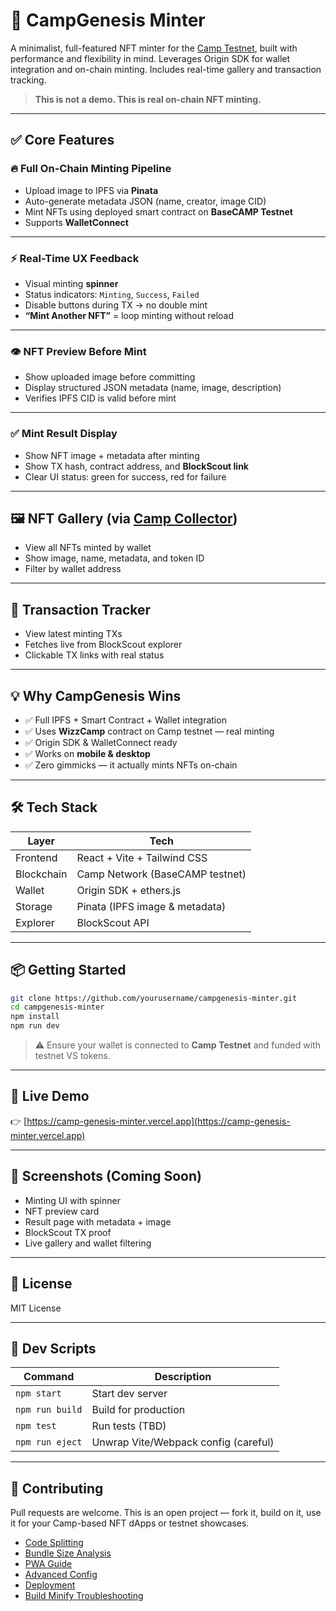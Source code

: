# 🚀 CampGenesis Minter

A minimalist, full-featured NFT minter for the [Camp Testnet](https://www.campnetwork.io), built with performance and flexibility in mind. Leverages Origin SDK for wallet integration and on-chain minting. Includes real-time gallery and transaction tracking.

> **This is not a demo. This is real on-chain NFT minting.**

---

## ✅ Core Features

### 🔥 Full On-Chain Minting Pipeline
- Upload image to IPFS via **Pinata**
- Auto-generate metadata JSON (name, creator, image CID)
- Mint NFTs using deployed smart contract on **BaseCAMP Testnet**
- Supports **WalletConnect**

---

### ⚡ Real-Time UX Feedback
- Visual minting **spinner**
- Status indicators: `Minting`, `Success`, `Failed`
- Disable buttons during TX → no double mint
- **“Mint Another NFT”** = loop minting without reload

---

### 👁 NFT Preview Before Mint
- Show uploaded image before committing
- Display structured JSON metadata (name, image, description)
- Verifies IPFS CID is valid before mint

---

### ✅ Mint Result Display
- Show NFT image + metadata after minting
- Show TX hash, contract address, and **BlockScout link**
- Clear UI status: green for success, red for failure

---

## 🖼 NFT Gallery (via [Camp Collector](https://camp-collector.vercel.app/))
- View all NFTs minted by wallet
- Show image, name, metadata, and token ID
- Filter by wallet address

---

## 📜 Transaction Tracker
- View latest minting TXs
- Fetches live from BlockScout explorer
- Clickable TX links with real status

---

## 💡 Why CampGenesis Wins

- ✅ Full IPFS + Smart Contract + Wallet integration
- ✅ Uses **WizzCamp** contract on Camp testnet — real minting
- ✅ Origin SDK & WalletConnect ready
- ✅ Works on **mobile & desktop**
- ✅ Zero gimmicks — it actually mints NFTs on-chain

---

## 🛠 Tech Stack

| Layer         | Tech                            |
|---------------|----------------------------------|
| Frontend      | React + Vite + Tailwind CSS     |
| Blockchain    | Camp Network (BaseCAMP testnet) |
| Wallet        | Origin SDK + ethers.js          |
| Storage       | Pinata (IPFS image & metadata)  |
| Explorer      | BlockScout API                  |

---

## 📦 Getting Started

```bash
git clone https://github.com/yourusername/campgenesis-minter.git
cd campgenesis-minter
npm install
npm run dev
```

> ⚠️ Ensure your wallet is connected to **Camp Testnet** and funded with testnet VS tokens.

---

## 📵 Live Demo

👉 [https://camp-genesis-minter.vercel.app](https://camp-genesis-minter.vercel.app)

---

## 📸 Screenshots (Coming Soon)
- Minting UI with spinner
- NFT preview card
- Result page with metadata + image
- BlockScout TX proof
- Live gallery and wallet filtering

---

## 📜 License

MIT License

---

## 🔧 Dev Scripts

| Command         | Description                          |
|-----------------|--------------------------------------|
| `npm start`     | Start dev server                     |
| `npm run build` | Build for production                 |
| `npm test`      | Run tests (TBD)                      |
| `npm run eject` | Unwrap Vite/Webpack config (careful) |

---

## 🤝 Contributing

Pull requests are welcome. This is an open project — fork it, build on it, use it for your Camp-based NFT dApps or testnet showcases.


- [Code Splitting](https://facebook.github.io/create-react-app/docs/code-splitting)
- [Bundle Size Analysis](https://facebook.github.io/create-react-app/docs/analyzing-the-bundle-size)
- [PWA Guide](https://facebook.github.io/create-react-app/docs/making-a-progressive-web-app)
- [Advanced Config](https://facebook.github.io/create-react-app/docs/advanced-configuration)
- [Deployment](https://facebook.github.io/create-react-app/docs/deployment)
- [Build Minify Troubleshooting](https://facebook.github.io/create-react-app/docs/troubleshooting#npm-run-build-fails-to-minify)
